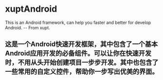# xuptAndroid
This is an Android framework, can help you faster and better for develop Android. -- From xupt.
## 这是一个Android快速开发框架，其中包含了一个基本Android应用开发的必备组件。可以让你在快速开发时，不用从头开始创建项目一步步开发。其中也包含了一些常用的自定义控件，帮助你一步写出优美的界面。
